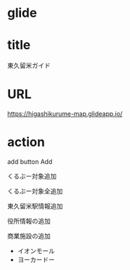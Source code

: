 # glide

# title
東久留米ガイド

# URL
https://higashikurume-map.glideapp.io/

# action
add button Add

くるぶー対象追加

くるぶー対象全追加

東久留米駅情報追加

役所情報の追加

商業施設の追加
- イオンモール
- ヨーカードー

